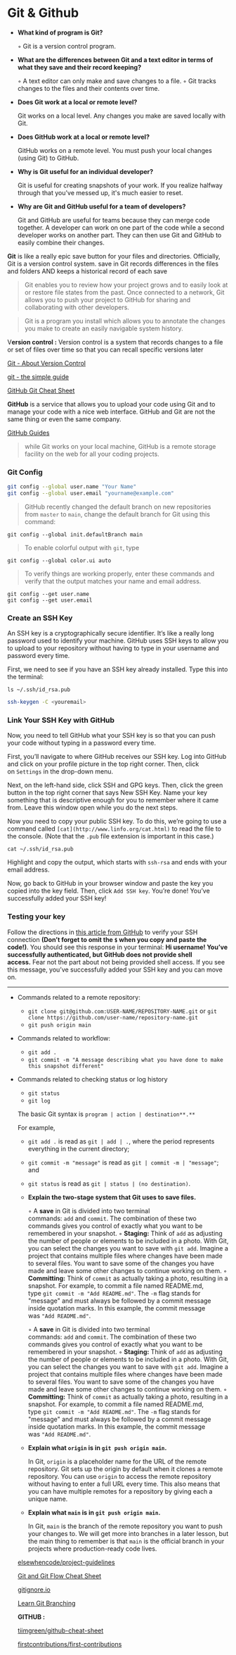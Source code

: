 # Git & Github

- **What kind of program is Git?**
    
    ◦ Git is a version control program.
    
- **What are the differences between Git and a text editor in terms of what they save and their record keeping?**
    
    ◦ A text editor can only make and save changes to a file.
    ◦ Git tracks changes to the files and their contents over time.
    
- **Does Git work at a local or remote level?**
    
    Git works on a local level. Any changes you make are saved locally with Git.
    
- **Does GitHub work at a local or remote level?**
    
    GitHub works on a remote level. You must push your local changes (using Git) to GitHub.
    
- **Why is Git useful for an individual developer?**
    
    Git is useful for creating snapshots of your work. If you realize halfway through that you've messed up, it's much easier to reset.
    
- **Why are Git and GitHub useful for a team of developers?**
    
    Git and GitHub are useful for teams because they can merge code together. A developer can work on one part of the code while a second developer works on another part. They can then use Git and GitHub to easily combine their changes.
    

**Git** is like a really epic save button for your files and directories. Officially, Git is a version control system. save in Git records differences in the files and folders AND keeps a historical record of each save

> Git enables you to review how your project grows and to easily look at or restore file states from the past. Once connected to a network, Git allows you to push your project to GitHub for sharing and collaborating with other developers.
> 

> Git is a program you install which allows you to annotate the changes you make to create an easily navigable system history.
> 

V**ersion control :**  Version control is a system that records changes to a file or set of files over time so that you can recall specific versions later

[Git - About Version Control](https://git-scm.com/book/en/v2/Getting-Started-About-Version-Control)

[git - the simple guide](https://rogerdudler.github.io/git-guide/)

[GitHub Git Cheat Sheet](https://training.github.com/downloads/github-git-cheat-sheet/)

**GitHub** is a service that allows you to upload your code using Git and to manage your code with a nice web interface. GitHub and Git are not the same thing or even the same company.

[GitHub Guides](https://guides.github.com/)

> while Git works on your local machine, GitHub is a remote storage facility on the web for all your coding projects.
> 

### Git Config

```bash
git config --global user.name "Your Name"
git config --global user.email "yourname@example.com"
```

> GitHub recently changed the default branch on new repositories from `master` to `main`, change the default branch for Git using this command:
> 

```
git config --global init.defaultBranch main
```

> To enable colorful output with `git`, type
> 

```
git config --global color.ui auto
```

> To verify things are working properly, enter these commands and verify that the output matches your name and email address.
> 

```
git config --get user.name
git config --get user.email
```

### **Create an SSH Key**

An SSH key is a cryptographically secure identifier. It’s like a really long password used to identify your machine. GitHub uses SSH keys to allow you to upload to your repository without having to type in your username and password every time.

First, we need to see if you have an SSH key already installed. Type this into the terminal:

```
ls ~/.ssh/id_rsa.pub
```

```bash
ssh-keygen -C <youremail>
```

### **Link Your SSH Key with GitHub**

Now, you need to tell GitHub what your SSH key is so that you can push your code without typing in a password every time.

First, you’ll navigate to where GitHub receives our SSH key. Log into GitHub and click on your profile picture in the top right corner. Then, click on `Settings` in the drop-down menu.

Next, on the left-hand side, click SSH and GPG keys. Then, click the green button in the top right corner that says New SSH Key. Name your key something that is descriptive enough for you to remember where it came from. Leave this window open while you do the next steps.

Now you need to copy your public SSH key. To do this, we’re going to use a command called `[cat](http://www.linfo.org/cat.html)` to read the file to the console. (Note that the `.pub` file extension is important in this case.)

```
cat ~/.ssh/id_rsa.pub
```

Highlight and copy the output, which starts with `ssh-rsa` and ends with your email address.

Now, go back to GitHub in your browser window and paste the key you copied into the key field. Then, click `Add SSH key`. You’re done! You’ve successfully added your SSH key!

### **Testing your key**

Follow the directions in [this article from GitHub](https://help.github.com/en/articles/testing-your-ssh-connection) to verify your SSH connection **(Don’t forget to omit the `$` when you copy and paste the code!)**. You should see this response in your terminal: **Hi username! You’ve successfully authenticated, but GitHub does not provide shell access.** Fear not the part about not being provided shell access. If you see this message, you’ve successfully added your SSH key and you can move on.

---

- Commands related to a remote repository:
    - `git clone git@github.com:USER-NAME/REPOSITORY-NAME.git` or `git clone https://github.com/user-name/repository-name.git`
    - `git push origin main`
    
- Commands related to workflow:
    - `git add .`
    - `git commit -m "A message describing what you have done to make this snapshot different"`
- Commands related to checking status or log history
    - `git status`
    - `git log`
    
    The basic Git syntax is `program | action | destination**.**`
    
    For example,
    
    - `git add .` is read as `git | add | .`, where the period represents everything in the current directory;
    - `git commit -m "message"` is read as `git | commit -m | "message"`; and
    - `git status` is read as `git | status | (no destination)`.
    
    - **Explain the two-stage system that Git uses to save files.**
        
        ◦ A **save** in Git is divided into two terminal commands: `add` and `commit`. The combination of these two commands gives you control of exactly what you want to be remembered in your snapshot.
            ◦ **Staging:** Think of `add` as adjusting the number of people or elements to be included in a photo. With Git, you can select the changes you want to save with `git add`. Imagine a project that contains multiple files where changes have been made to several files. You want to save some of the changes you have made and leave some other changes to continue working on them.
            ◦ **Committing:** Think of `commit` as actually taking a photo, resulting in a snapshot. For example, to commit a file named README.md, type `git commit -m "Add README.md"`. The `-m` flag stands for "message" and must always be followed by a commit message inside quotation marks. In this example, the commit message was `"Add README.md"`.
        
        ◦ A **save** in Git is divided into two terminal commands: `add` and `commit`. The combination of these two commands gives you control of exactly what you want to be remembered in your snapshot.
            ◦ **Staging:** Think of `add` as adjusting the number of people or elements to be included in a photo. With Git, you can select the changes you want to save with `git add`. Imagine a project that contains multiple files where changes have been made to several files. You want to save some of the changes you have made and leave some other changes to continue working on them.
            ◦ **Committing:** Think of `commit` as actually taking a photo, resulting in a snapshot. For example, to commit a file named README.md, type `git commit -m "Add README.md"`. The `-m` flag stands for "message" and must always be followed by a commit message inside quotation marks. In this example, the commit message was `"Add README.md"`.
        
    - **Explain what `origin` is in `git push origin main`.**
        
        In Git, `origin` is a placeholder name for the URL of the remote repository. Git sets up the origin by default when it clones a remote repository. You can use `origin` to access the remote repository without having to enter a full URL every time. This also means that you can have multiple remotes for a repository by giving each a unique name.
        
    - **Explain what `main` is in `git push origin main`.**
        
        In Git, `main` is the branch of the remote repository you want to push your changes to. We will get more into branches in a later lesson, but the main thing to remember is that `main` is the official branch in your projects where production-ready code lives.
        
    
    [elsewhencode/project-guidelines](https://github.com/elsewhencode/project-guidelines#git-workflow)
    
    [Git and Git Flow Cheat Sheet](http://bilalarslan.me/git-cheat-sheet/)
    
    [gitignore.io](https://www.toptal.com/developers/gitignore)
    
    [Learn Git Branching](https://learngitbranching.js.org/?demo=&locale=fr_FR)
    
    **GITHUB :** 
    
    [tiimgreen/github-cheat-sheet](https://github.com/tiimgreen/github-cheat-sheet)
    
    [firstcontributions/first-contributions](https://github.com/firstcontributions/first-contributions)